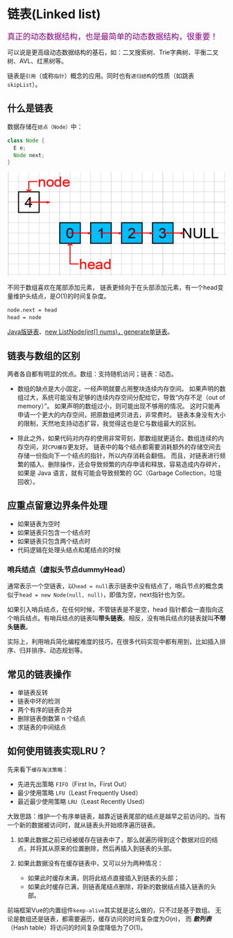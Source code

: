 # 链表(Linked list)

<font color=purple size=4>真正的动态数据结构，也是最简单的动态数据结构，很重要！</font>

可以说是更高级动态数据结构的基石，如：二叉搜索树、Trie字典树、平衡二叉树、AVL、红黑树等。

链表是`引用`（或称`指针`）概念的应用。同时也有`递归结构`的性质（如跳表`skipList`）。

## 什么是链表

数据存储在`结点（Node）`中：

```java
class Node {
  E e;
  Node next;
}
```

![链表示意图](../../.imgs/linked_list.png)

不同于数组喜欢在尾部添加元素，
链表更倾向于在头部添加元素，有一个head变量维护头结点，是$O(1)$的时间复杂度。

```md
node.next = head
head = node
```

[Java版链表](https://github.com/vfa25/dataStructure-algorithm/blob/master/datastructure/src/linkedlist/LinkedList.java)、[new ListNode(int[] nums)，generate单链表](https://github.com/vfa25/dataStructure-algorithm/blob/master/datastructure/src/linkedlist/ListNode.java)。

## 链表与数组的区别

两者各自都有明显的优点。数组：支持随机访问；链表：动态。

- 数组的缺点是大小固定，一经声明就要占用整块连续内存空间。
如果声明的数组过大，系统可能没有足够的连续内存空间分配给它，导致“内存不足（out of memory）”。
如果声明的数组过小，则可能出现不够用的情况。
这时只能再申请一个更大的内存空间，把原数组拷贝进去，非常费时。
链表本身没有大小的限制，天然地支持动态扩容，我觉得这也是它与数组最大的区别。

- 除此之外，如果代码对内存的使用非常苛刻，那数组就更适合。数组连续的内存空间，对`CPU缓存`更友好。
链表中的每个结点都需要消耗额外的存储空间去存储一份指向下一个结点的指针，所以内存消耗会翻倍。
而且，对链表进行频繁的插入、删除操作，还会导致频繁的内存申请和释放，容易造成内存碎片，
如果是 Java 语言，就有可能会导致频繁的 GC（Garbage Collection，垃圾回收）。

## 应重点留意边界条件处理

- 如果链表为空时
- 如果链表只包含一个结点时
- 如果链表只包含两个结点时
- 代码逻辑在处理头结点和尾结点的时候

### 哨兵结点（虚拟头节点dummyHead）

通常表示一个空链表，以`head = null`表示链表中没有结点了，哨兵节点的概念类似于`head = new Node(null, null)`，即值为空，next指针也为空。

如果引入哨兵结点，在任何时候，不管链表是不是空，head 指针都会一直指向这个哨兵结点。有哨兵结点的链表叫**带头链表**。相反，没有哨兵结点的链表就叫**不带头链表**。

实际上，利用哨兵简化编程难度的技巧，在很多代码实现中都有用到，比如插入排序、归并排序、动态规划等。

## 常见的链表操作

- 单链表反转
- 链表中环的检测
- 两个有序的链表合并
- 删除链表倒数第 n 个结点
- 求链表的中间结点

## 如何使用链表实现LRU？

先来看下`缓存淘汰策略`：

- 先进先出策略 `FIFO`（First In，First Out）
- 最少使用策略 `LFU`（Least Frequently Used）
- 最近最少使用策略 `LRU`（Least Recently Used）

大致思路：维护一个有序单链表，越靠近链表尾部的结点是越早之前访问的。当有一个新的数据被访问时，就从链表头开始顺序遍历链表。

1. 如果此数据之前已经被缓存在链表中了，那么就遍历得到这个数据对应的结点，并将其从原来的位置删除，然后再插入到链表的头部。

2. 如果此数据没有在缓存链表中，又可以分为两种情况：

    - 如果此时缓存未满，则将此结点直接插入到链表的头部；
    - 如果此时缓存已满，则链表尾结点删除，将新的数据结点插入链表的头部。

前端框架Vue的内置组件`keep-alive`其实就是这么做的，只不过是基于数组。
无论是数组还是链表，都需要遍历，缓存访问的时间复杂度为$O(n)$，
而 ***散列表***（Hash table）将访问的时间复杂度降低为了$O(1)$。
